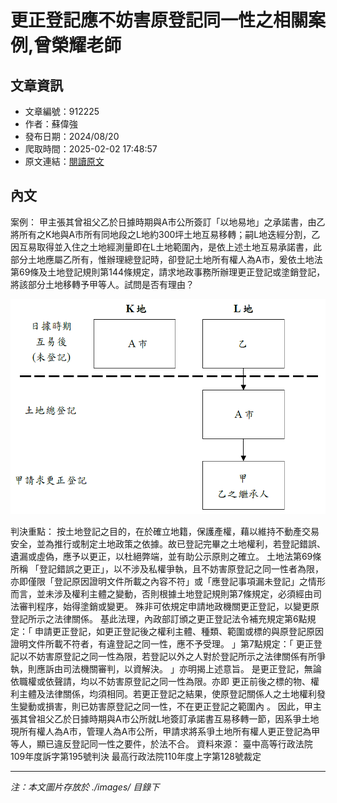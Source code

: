 # 更正登記應不妨害原登記同一性之相關案例,曾榮耀老師

## 文章資訊
- 文章編號：912225
- 作者：蘇偉強
- 發布日期：2024/08/20
- 爬取時間：2025-02-02 17:48:57
- 原文連結：[閱讀原文](https://real-estate.get.com.tw/Columns/detail.aspx?no=912225)

## 內文
案例：
甲主張其曾祖父乙於日據時期與A市公所簽訂「以地易地」之承諾書，由乙將所有之K地與A市所有同地段之L地約300坪土地互易移轉；嗣L地迭經分割，乙因互易取得並入住之土地經測量即在L土地範圍內，是依上述土地互易承諾書，此部分土地應屬乙所有，惟辦理總登記時，卻登記土地所有權人為A市，爰依土地法第69條及土地登記規則第144條規定，請求地政事務所辦理更正登記或塗銷登記，將該部分土地移轉予甲等人。試問是否有理由？

![圖片](./images/912225_155ae437.png)

判決重點：
按土地登記之目的，在於確立地籍，保護產權，藉以維持不動產交易安全，並為推行或制定土地政策之依據。故已登記完畢之土地權利，若登記錯誤、遺漏或虛偽，應予以更正，以杜絕弊端，並有助公示原則之確立。
土地法第69條所稱
「登記錯誤之更正」，以不涉及私權爭執，且不妨害原登記之同一性者為限，亦即僅限「登記原因證明文件所載之內容不符」或「應登記事項漏未登記」之情形而言，並未涉及權利主體之變動，否則根據土地登記規則第7條規定，必須經由司法審判程序，始得塗銷或變更。
殊非可依規定申請地政機關更正登記，以變更原登記所示之法律關係。
基此法理，內政部訂頒之更正登記法令補充規定第6點規定：「
申請更正登記，如更正登記後之權利主體、種類、範圍或標的與原登記原因證明文件所載不符者，有違登記之同一性，應不予受理。
」第7點規定：「
更正登記以不妨害原登記之同一性為限，若登記以外之人對於登記所示之法律關係有所爭執，則應訴由司法機關審判，以資解決。
」亦明揭上述意旨。
是更正登記，無論依職權或依聲請，均以不妨害原登記之同一性為限。亦即
更正前後之標的物、權利主體及法律關係，均須相同。若更正登記之結果，使原登記關係人之土地權利發生變動或損害，則已妨害原登記之同一性，不在更正登記之範圍內
。
因此，甲主張其曾祖父乙於日據時期與A市公所就L地簽訂承諾書互易移轉一節，因系爭土地現所有權人為A市，管理人為A市公所，甲請求將系爭土地所有權人更正登記為甲等人，顯已違反登記同一性之要件，於法不合。
資料來源：
臺中高等行政法院109年度訴字第195號判決
最高行政法院110年度上字第128號裁定

---
*注：本文圖片存放於 ./images/ 目錄下*
